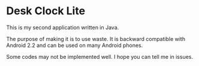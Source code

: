 # Desk Clock Lite
This is my second application written in Java.

The purpose of making it is to use waste. It is backward compatible with Android 2.2 and can be used on many Android phones.

Some codes may not be implemented well. I hope you can tell me in issues.
